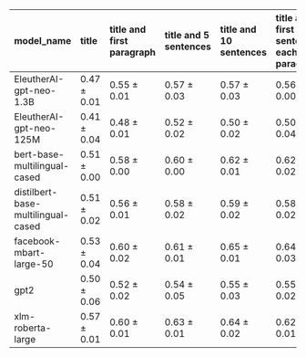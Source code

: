 | model_name                         | title           | title and first paragraph   | title and 5 sentences   | title and 10 sentences   | title and first sentence each paragraph   | raw text            |
|:-----------------------------------|:----------------|:----------------------------|:------------------------|:-------------------------|:------------------------------------------|:--------------------|
| EleutherAI-gpt-neo-1.3B            | 0.47 $\pm$ 0.01 | 0.55 $\pm$ 0.01             | 0.57 $\pm$ 0.03         | 0.57 $\pm$ 0.03          | 0.56 $\pm$ 0.00                           | 0.56 $\pm$ 0.02     |
| EleutherAI-gpt-neo-125M            | 0.41 $\pm$ 0.04 | 0.48 $\pm$ 0.01             | 0.52 $\pm$ 0.02         | 0.50 $\pm$ 0.02          | 0.50 $\pm$ 0.04                           | 0.48 $\pm$ 0.02     |
| bert-base-multilingual-cased       | 0.51 $\pm$ 0.00 | 0.58 $\pm$ 0.00             | 0.60 $\pm$ 0.00         | 0.62 $\pm$ 0.01          | 0.62 $\pm$ 0.02                           | 0.62 $\pm$ 0.02     |
| distilbert-base-multilingual-cased | 0.51 $\pm$ 0.02 | 0.56 $\pm$ 0.01             | 0.58 $\pm$ 0.02         | 0.59 $\pm$ 0.02          | 0.58 $\pm$ 0.02                           | 0.61 $\pm$ 0.02     |
| facebook-mbart-large-50            | 0.53 $\pm$ 0.04 | 0.60 $\pm$ 0.02             | 0.61 $\pm$ 0.01         | 0.65 $\pm$ 0.01          | 0.64 $\pm$ 0.03                           | **0.68 $\pm$ 0.02** |
| gpt2                               | 0.50 $\pm$ 0.06 | 0.52 $\pm$ 0.02             | 0.54 $\pm$ 0.05         | 0.55 $\pm$ 0.03          | 0.55 $\pm$ 0.02                           | 0.54 $\pm$ 0.04     |
| xlm-roberta-large                  | 0.57 $\pm$ 0.01 | 0.60 $\pm$ 0.01             | 0.63 $\pm$ 0.01         | 0.64 $\pm$ 0.02          | 0.62 $\pm$ 0.01                           | 0.66 $\pm$ 0.01     |